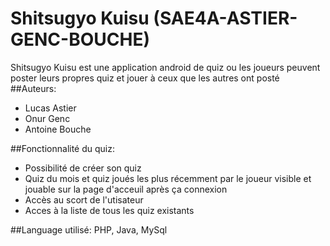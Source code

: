 # Shitsugyo Kuisu (SAE4A-ASTIER-GENC-BOUCHE)
Shitsugyo Kuisu est une application android de quiz ou les joueurs peuvent poster leurs propres quiz et jouer à ceux que les autres ont posté
##Auteurs:
  - Lucas Astier 
  - Onur Genc
  - Antoine Bouche

##Fonctionnalité du quiz:
  - Possibilité de créer son quiz
  - Quiz du mois et quiz joués les plus récemment par le joueur visible et jouable sur la page d'acceuil après ça connexion
  - Accès au scort de l'utisateur
  - Acces à la liste de tous les quiz existants
  
##Language utilisé:
  PHP, Java, MySql
  
